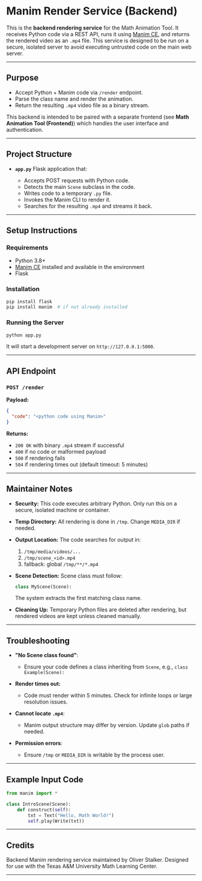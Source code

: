 # Manim Render Service (Backend)

This is the **backend rendering service** for the Math Animation Tool. It receives Python code via a REST API, runs it using [Manim CE](https://docs.manim.community/), and returns the rendered video as an `.mp4` file. This service is designed to be run on a secure, isolated server to avoid executing untrusted code on the main web server.

---

## Purpose

* Accept Python + Manim code via `/render` endpoint.
* Parse the class name and render the animation.
* Return the resulting `.mp4` video file as a binary stream.

This backend is intended to be paired with a separate frontend (see **Math Animation Tool (Frontend)**) which handles the user interface and authentication.

---

## Project Structure

* **`app.py`**
  Flask application that:

  * Accepts POST requests with Python code.
  * Detects the main `Scene` subclass in the code.
  * Writes code to a temporary `.py` file.
  * Invokes the Manim CLI to render it.
  * Searches for the resulting `.mp4` and streams it back.

---

## Setup Instructions

### Requirements

* Python 3.8+
* [Manim CE](https://docs.manim.community/en/stable/installation.html) installed and available in the environment
* Flask

### Installation

```bash
pip install flask
pip install manim  # if not already installed
```

### Running the Server

```bash
python app.py
```

It will start a development server on `http://127.0.0.1:5000`.

---

## API Endpoint

### `POST /render`

**Payload:**

```json
{
  "code": "<python code using Manim>"
}
```

**Returns:**

* `200 OK` with binary `.mp4` stream if successful
* `400` if no code or malformed payload
* `500` if rendering fails
* `504` if rendering times out (default timeout: 5 minutes)

---

## Maintainer Notes

* **Security:** This code executes arbitrary Python. Only run this on a secure, isolated machine or container.

* **Temp Directory:** All rendering is done in `/tmp`. Change `MEDIA_DIR` if needed.

* **Output Location:** The code searches for output in:

  1. `/tmp/media/videos/...`
  2. `/tmp/scene_<id>.mp4`
  3. fallback: global `/tmp/**/*.mp4`

* **Scene Detection:** Scene class must follow:

  ```python
  class MyScene(Scene):
  ```

  The system extracts the first matching class name.

* **Cleaning Up:** Temporary Python files are deleted after rendering, but rendered videos are kept unless cleaned manually.

---

## Troubleshooting

* **"No Scene class found"**:

  * Ensure your code defines a class inheriting from `Scene`, e.g., `class Example(Scene):`

* **Render times out:**

  * Code must render within 5 minutes. Check for infinite loops or large resolution issues.

* **Cannot locate `.mp4`**:

  * Manim output structure may differ by version. Update `glob` paths if needed.

* **Permission errors**:

  * Ensure `/tmp` or `MEDIA_DIR` is writable by the process user.

---

## Example Input Code

```python
from manim import *

class IntroScene(Scene):
    def construct(self):
        txt = Text("Hello, Math World!")
        self.play(Write(txt))
```

---

## Credits

Backend Manim rendering service maintained by Oliver Stalker.
Designed for use with the Texas A\&M University Math Learning Center.

---
